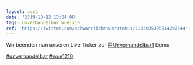 ```yaml
---
layout: post
date: '2019-10-12 13:04:00'
tags: unverhandelbar wue1210
ref: 'https://twitter.com/schwarzlichtwue/status/1183005395914297344'
---
```

Wir beenden nun unseren Live Ticker zur [@Unverhandelbar1](https://twitter.com/Unverhandelbar1) Demo

[#unverhandelbar](/t/unverhandelbar) [#wue1210](/t/wue1210)
